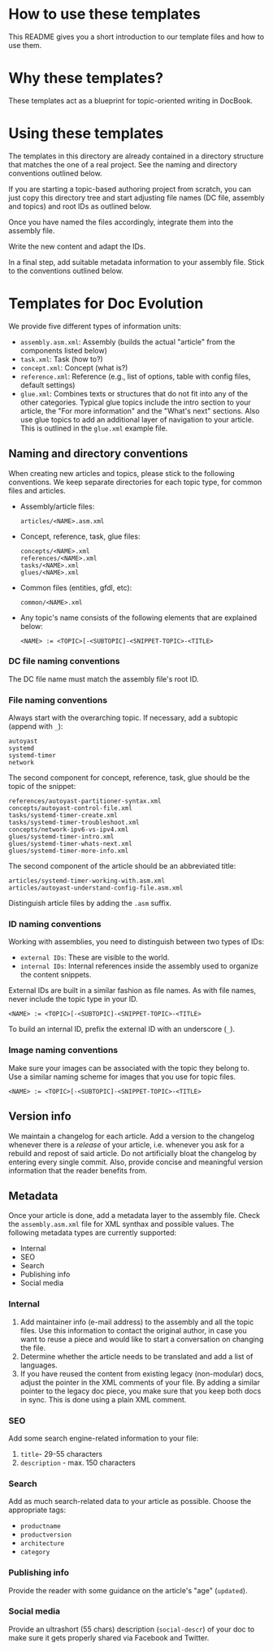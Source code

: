 # How to use these templates

This README gives you a short introduction to our template files and how to use them.


# Why these templates?

These templates act as a blueprint for topic-oriented writing in DocBook.


# Using these templates

The templates in this directory are already contained in a directory structure that matches the 
one of a real project. See the naming and directory conventions outlined below.

If you are starting a topic-based authoring project from scratch, you can just copy this directory 
tree and start adjusting file names (DC file, assembly and topics) and root IDs as outlined below.

Once you have named the files accordingly, integrate them into the assembly file.

Write the new content and adapt the IDs.

In a final step, add suitable metadata information to your assembly file. Stick to the 
conventions outlined below.


# Templates for Doc Evolution

We provide five different types of information units:

* `assembly.asm.xml`: Assembly (builds the actual "article" from the components listed below)
* `task.xml`: Task (how to?)
* `concept.xml`: Concept (what is?)
* `reference.xml`: Reference (e.g., list of options, table with config files, default settings)
* `glue.xml`: Combines texts or structures that do not fit into any of the other categories. 
Typical glue topics include the intro section to your article, the "For more information" and the 
"What's next" sections. Also use glue topics to add an additional layer of navigation to your 
article. This is outlined in the `glue.xml` example file.


## Naming and directory conventions

When creating new articles and topics, please stick to the following conventions. We keep separate 
directories for each topic type, for common files and articles.

* Assembly/article files:

      articles/<NAME>.asm.xml

* Concept, reference, task, glue files:

      concepts/<NAME>.xml
      references/<NAME>.xml
      tasks/<NAME>.xml
      glues/<NAME>.xml

* Common files (entities, gfdl, etc):

      common/<NAME>.xml

* Any topic's name consists of the following elements that are explained below:

      <NAME> := <TOPIC>[-<SUBTOPIC]-<SNIPPET-TOPIC>-<TITLE>

### DC file naming conventions

The DC file name must match the assembly file's root ID.

### File naming conventions

Always start with the overarching topic. If necessary, add a subtopic (append with `_`):
```
autoyast
systemd
systemd-timer
network
```

The second component for concept, reference, task, glue should be the topic of the snippet:
```
references/autoyast-partitioner-syntax.xml
concepts/autoyast-control-file.xml
tasks/systemd-timer-create.xml
tasks/systemd-timer-troubleshoot.xml
concepts/network-ipv6-vs-ipv4.xml
glues/systemd-timer-intro.xml
glues/systemd-timer-whats-next.xml
glues/systemd-timer-more-info.xml
```

The second component of the article should be an abbreviated title:
```
articles/systemd-timer-working-with.asm.xml
articles/autoyast-understand-config-file.asm.xml
```

Distinguish article files by adding the `.asm` suffix.


### ID naming conventions

Working with assemblies, you need to distinguish between two types of IDs:

* `external IDs`: These are visible to the world.
* `internal IDs`: Internal references inside the assembly used to organize the content snippets.

External IDs are built in a similar fashion as file names. As with file names, never include the 
topic type in your ID.

```
<NAME> := <TOPIC>[-<SUBTOPIC]-<SNIPPET-TOPIC>-<TITLE>
```

To build an internal ID, prefix the external ID with an underscore (`_`).


### Image naming conventions

Make sure your images can be associated with the topic they belong to. Use a similar naming scheme 
for images that you use for topic files.


```
<NAME> := <TOPIC>[-<SUBTOPIC]-<SNIPPET-TOPIC>-<TITLE>
```
## Version info

We maintain a changelog for each article. Add a version to the changelog whenever there is a 
*release* of your article, i.e. whenever you ask for a rebuild and repost of said article. Do not 
artificially bloat the changelog by entering every single commit. Also, provide concise and 
meaningful version information that the reader benefits from.

## Metadata

Once your article is done, add a metadata layer to the assembly file. Check the `assembly.asm.xml` 
file for XML synthax and possible values. The following metadata types are currently supported:

* Internal
* SEO
* Search
* Publishing info
* Social media

### Internal 

1. Add maintainer info (e-mail address) to the assembly and all the topic files. Use this information to contact the original author, in case you want to reuse a piece and would like to start a conversation on changing the file.
1. Determine whether the article needs to be translated and add a list of languages.
1. If you have reused the content from existing legacy (non-modular) docs, adjust the pointer in the 
XML comments of your file. By adding a similar pointer to the legacy doc piece, you make sure that 
you keep both docs in sync. This is done using a plain XML comment.

### SEO

Add some search engine-related information to your file:
1. `title`- 29-55 characters
1. `description` - max. 150 characters

### Search

Add as much search-related data to your article as possible. Choose the appropriate tags:
* `productname`
* `productversion`
* `architecture`
* `category`

### Publishing info

Provide the reader with some guidance on the article's "age" (`updated`).

### Social media

Provide an ultrashort (55 chars) description (`social-descr`) of your doc to make sure it 
gets properly shared via Facebook and Twitter.
